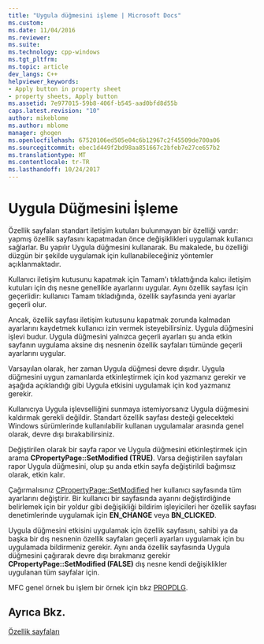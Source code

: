 ```yaml
---
title: "Uygula düğmesini işleme | Microsoft Docs"
ms.custom: 
ms.date: 11/04/2016
ms.reviewer: 
ms.suite: 
ms.technology: cpp-windows
ms.tgt_pltfrm: 
ms.topic: article
dev_langs: C++
helpviewer_keywords:
- Apply button in property sheet
- property sheets, Apply button
ms.assetid: 7e977015-59b8-406f-b545-aad0bfd8d55b
caps.latest.revision: "10"
author: mikeblome
ms.author: mblome
manager: ghogen
ms.openlocfilehash: 67520106ed505e04c6b12967c2f45509de700a06
ms.sourcegitcommit: ebec1d449f2bd98aa851667c2bfeb7e27ce657b2
ms.translationtype: MT
ms.contentlocale: tr-TR
ms.lasthandoff: 10/24/2017
---
```

# <a name="handling-the-apply-button"></a>Uygula Düğmesini İşleme
Özellik sayfaları standart iletişim kutuları bulunmayan bir özelliği vardır: yapmış özellik sayfasını kapatmadan önce değişiklikleri uygulamak kullanıcı sağlarlar. Bu yapılır Uygula düğmesini kullanarak. Bu makalede, bu özelliği düzgün bir şekilde uygulamak için kullanabileceğiniz yöntemler açıklanmaktadır.  
  
 Kullanıcı iletişim kutusunu kapatmak için Tamam'ı tıklattığında kalıcı iletişim kutuları için dış nesne genellikle ayarlarını uygular. Aynı özellik sayfası için geçerlidir: kullanıcı Tamam tıkladığında, özellik sayfasında yeni ayarlar geçerli olur.  
  
 Ancak, özellik sayfası iletişim kutusunu kapatmak zorunda kalmadan ayarlarını kaydetmek kullanıcı izin vermek isteyebilirsiniz. Uygula düğmesini işlevi budur. Uygula düğmesini yalnızca geçerli ayarları şu anda etkin sayfanın uygulama aksine dış nesnenin özellik sayfaları tümünde geçerli ayarlarını uygular.  
  
 Varsayılan olarak, her zaman Uygula düğmesi devre dışıdır. Uygula düğmesini uygun zamanlarda etkinleştirmek için kod yazmanız gerekir ve aşağıda açıklandığı gibi Uygula etkisini uygulamak için kod yazmanız gerekir.  
  
 Kullanıcıya Uygula işlevselliğini sunmaya istemiyorsanız Uygula düğmesini kaldırmak gerekli değildir. Standart özellik sayfası desteği gelecekteki Windows sürümlerinde kullanılabilir kullanan uygulamalar arasında genel olarak, devre dışı bırakabilirsiniz.  
  
 Değiştirilen olarak bir sayfa rapor ve Uygula düğmesini etkinleştirmek için arama **CPropertyPage::SetModified (TRUE)**. Varsa değiştirilen sayfaları rapor Uygula düğmesini, olup şu anda etkin sayfa değiştirildi bağımsız olarak, etkin kalır.  
  
 Çağırmalısınız [CPropertyPage::SetModified](../mfc/reference/cpropertypage-class.md#setmodified) her kullanıcı sayfasında tüm ayarlarını değiştirir. Bir kullanıcı bir sayfasında ayarını değiştirdiğinde belirlemek için bir yoldur gibi değişikliği bildirim işleyicileri her özellik sayfası denetimlerinde uygulamak için **EN_CHANGE** veya **BN_CLICKED**.  
  
 Uygula düğmesini etkisini uygulamak için özellik sayfasını, sahibi ya da başka bir dış nesnenin özellik sayfaları geçerli ayarları uygulamak için bu uygulamada bildirmeniz gerekir. Aynı anda özellik sayfasında Uygula düğmesini çağırarak devre dışı bırakmanız gerekir **CPropertyPage::SetModified (FALSE)** dış nesne kendi değişiklikler uygulanan tüm sayfalar için.  
  
 MFC genel örnek bu işlem bir örnek için bkz [PROPDLG](../visual-cpp-samples.md).  
  
## <a name="see-also"></a>Ayrıca Bkz.  
 [Özellik sayfaları](../mfc/property-sheets-mfc.md)

